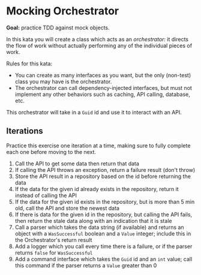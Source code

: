 # Mocking Orchestrator

**Goal:** practice TDD against mock objects.

In this kata you will create a class which acts as an _orchestrator:_
it directs the flow of work without actually performing any of the individual pieces of work.

Rules for this kata:
* You can create as many interfaces as you want,
  but the only (non-test) class you may have is the orchestrator.
* The orchestrator can call dependency-injected interfaces,
  but must not implement any other behaviors such as caching, API calling, database, etc.

This orchestrator will take in a `Guid` id and use it to interact with an API.

## Iterations

Practice this exercise one iteration at a time, making sure to fully complete each one before moving to the next.

1. Call the API to get some data then return that data
2. If calling the API throws an exception, return a failure result (don't throw)
3. Store the API result in a repository based on the id before returning the data
4. If the data for the given id already exists in the repository, return it instead of calling the API
5. If the data for the given id exists in the repository, but is more than 5 min old, call the API and store the newest data
6. If there is data for the given id in the repository, but calling the API fails, then return the stale data along with an indication that it is stale
7. Call a parser which takes the data string (if available) and returns an object with a `WasSuccessful` boolean and a `Value` integer; include this in the Orchestrator's return result
8. Add a logger which you call every time there is a failure, or if the parser returns `false` for `WasSuccessful`
9. Add a command interface which takes the `Guid` id and an `int` value; 
   call this command if the parser returns a `Value` greater than 0